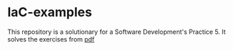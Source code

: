 # IaC-examples
This repository is a solutionary for a Software Development's Practice 5. It solves the exercises from [pdf](PracticaCalificada5-CC3S2-1.pdf)


